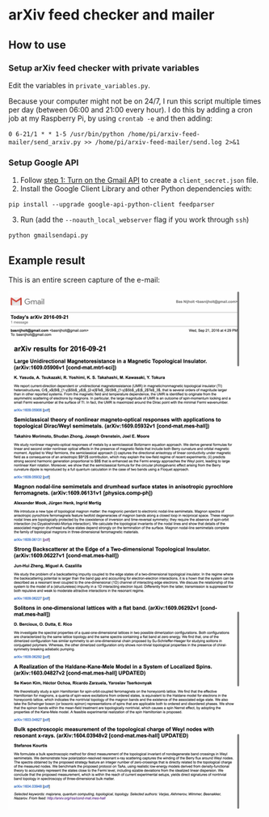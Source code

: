 # arXiv feed checker and mailer


## How to use
### Setup arXiv feed checker with private variables
Edit the variables in `private_variables.py`.

Because your computer might not be on 24/7, I run this script multiple times per day (between 06:00 and 21:00 every hour). I do this by adding a cron job at my Raspberry Pi, by using `crontab -e` and then adding:
```
0 6-21/1 * * 1-5 /usr/bin/python /home/pi/arxiv-feed-mailer/send_arxiv.py >> /home/pi/arxiv-feed-mailer/send.log 2>&1
```

### Setup Google API
1. Follow [step 1: Turn on the Gmail API](https://developers.google.com/gmail/api/quickstart/python#step_1_turn_on_the_api_name) to create a `client_secret.json` file.
2. Install the Google Client Library and other Python dependencies with:
```
pip install --upgrade google-api-python-client feedparser
```
3. Run (add the `--noauth_local_webserver` flag if you work through `ssh`)
```
python gmailsendapi.py
```

## Example result
This is an entire screen capture of the e-mail:  

![](https://github.com/basnijholt/arxiv-feed-mailer/blob/master/screenshot.jpg)
